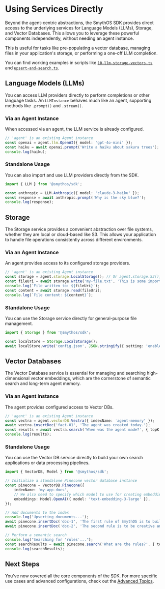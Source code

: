 # Using Services Directly

Beyond the agent-centric abstractions, the SmythOS SDK provides direct access to the underlying services for Language Models (LLMs), Storage, and Vector Databases. This allows you to leverage these powerful components independently, without needing an agent instance.

This is useful for tasks like pre-populating a vector database, managing files in your application's storage, or performing a one-off LLM completion.

You can find working examples in scripts like [`10-llm-storage-vectors.ts`](../../examples/01-agent-code-skill/10-llm-storage-vectors.ts) and [`upsert-and-search.ts`](../../examples/05-VectorDB-with-agent/upsert-and-search.ts).

## Language Models (LLMs)

You can access LLM providers directly to perform completions or other language tasks. An `LLMInstance` behaves much like an agent, supporting methods like `.prompt()` and `.stream()`.

### Via an Agent Instance

When accessed via an agent, the LLM service is already configured.

```typescript
// 'agent' is an existing Agent instance
const openai = agent.llm.OpenAI({ model: 'gpt-4o-mini' });
const haiku = await openai.prompt('Write a haiku about sakura trees');
console.log(haiku);
```

### Standalone Usage

You can also import and use LLM providers directly from the SDK.

```typescript
import { LLM } from '@smythos/sdk';

const anthropic = LLM.Anthropic({ model: 'claude-3-haiku' });
const response = await anthropic.prompt('Why is the sky blue?');
console.log(response);
```

## Storage

The Storage service provides a convenient abstraction over file systems, whether they are local or cloud-based like S3. This allows your application to handle file operations consistently across different environments.

### Via an Agent Instance

An agent provides access to its configured storage providers.

```typescript
// 'agent' is an existing Agent instance
const storage = agent.storage.LocalStorage(); // Or agent.storage.S3(), agent.storage.AzureBlobStorage() 
const fileUri = await storage.write('my-file.txt', 'This is some important data.');
console.log(`File written to: ${fileUri}`);
const content = await storage.read(fileUri);
console.log(`File content: ${content}`);
```

### Standalone Usage

You can use the Storage service directly for general-purpose file management.

```typescript
import { Storage } from '@smythos/sdk';

const localStore = Storage.LocalStorage();
await localStore.write('config.json', JSON.stringify({ setting: 'enabled' }));
```

## Vector Databases

The Vector Database service is essential for managing and searching high-dimensional vector embeddings, which are the cornerstone of semantic search and long-term agent memory.

### Via an Agent Instance

The agent provides configured access to Vector DBs.

```typescript
// 'agent' is an existing Agent instance
const vectra = agent.vectorDB.Vectra({ indexName: 'agent-memory' });
await vectra.insertDoc('fact-01', 'The agent was created today.');
const results = await vectra.search('When was the agent made?', { topK: 1 });
console.log(results);
```

### Standalone Usage

You can use the Vector DB service directly to build your own search applications or data processing pipelines.

```typescript
import { VectorDB, Model } from '@smythos/sdk';

// Initialize a standalone Pinecone vector database instance
const pinecone = VectorDB.Pinecone({
    indexName: 'my-app-docs',
    // We also need to specify which model to use for creating embeddings
    embeddings: Model.OpenAI({ model: 'text-embedding-3-large' }),
});

// Add documents to the index
console.log('Upserting documents...');
await pinecone.insertDoc('doc-1', 'The first rule of SmythOS is to build amazing agents.');
await pinecone.insertDoc('doc-2', 'The second rule is to be creative and have fun.');

// Perform a semantic search
console.log("Searching for 'rules'...");
const searchResults = await pinecone.search('What are the rules?', { topK: 2 });
console.log(searchResults);
```

## Next Steps

You've now covered all the core components of the SDK. For more specific use cases and advanced configurations, check out the [Advanced Topics](08-advanced-topics.md).
